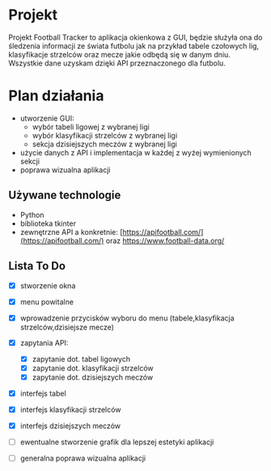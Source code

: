 # Projekt
Projekt Football Tracker to aplikacja okienkowa z GUI, będzie służyła ona do śledzenia informacji ze świata futbolu jak na przykład tabele czołowych lig, klasyfikacje strzelców oraz mecze jakie odbędą się w danym dniu. Wszystkie dane uzyskam dzięki API przeznaczonego dla futbolu.


# Plan działania

 - utworzenie GUI:
	 - wybór tabeli ligowej z wybranej ligi
	 - wybór klasyfikacji strzelców z wybranej ligi
	 - sekcja dzisiejszych meczów z wybranej ligi
 - użycie danych z API i implementacja w każdej z wyżej wymienionych sekcji 
 - poprawa wizualna aplikacji

## Używane technologie

 - Python
 - biblioteka tkinter
 - zewnętrzne API a konkretnie: [https://apifootball.com/](https://apifootball.com/) oraz https://www.football-data.org/

## Lista To Do 
 - [x] stworzenie okna
 - [x] menu powitalne
 - [x] wprowadzenie przycisków wyboru do menu (tabele,klasyfikacja strzelców,dzisiejsze mecze)
 - [x] zapytania API:
	- [x] zapytanie dot. tabel ligowych
	- [x] zapytanie dot. klasyfikacji strzelców
	- [x] zapytanie dot. dzisiejszych meczów 
 - [x] interfejs tabel
 - [x] interfejs klasyfikacji strzelców
 - [x] interfejs dzisiejszych meczów
 - [ ] ewentualne stworzenie grafik dla lepszej estetyki aplikacji
 - [ ] generalna poprawa wizualna aplikacji




	


```
